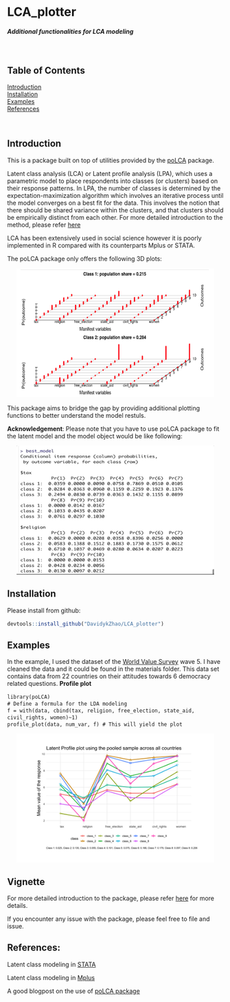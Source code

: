 



# LCA_plotter
##### Additional functionalities for LCA modeling


<br>


## Table of Contents  

[Introduction](#introduction)  
[Installation](#installation)  
[Examples](#examples)  
[References](#references)


<br>

## Introduction
This is a package built on top of utilities provided by the [poLCA](https://cran.r-project.org/web/packages/poLCA/index.html) package. 

Latent class analysis (LCA) or Latent profile analysis (LPA), which uses a parametric model to place respondents into classes (or clusters) based on 
their response patterns. In LPA, the number of classes is determined by the expectation-maximization algorithm 
which involves an iterative process until the model converges on a best fit for the data. 
This involves the notion that there should be shared variance within the clusters, and that clusters should be 
empirically distinct from each other. For more detailed introduction to the method, please refer [here](https://stats.idre.ucla.edu/mplus/seminars/lca/)

LCA has been extensively used in social science however it is poorly implemented in R compared with its counterparts Mplus or STATA.

The poLCA package only offers the following 3D plots:

<p align="center">
  <img src = "materials/3dplot.png" width="460" height="300"/>
</p>

This package aims to bridge the gap by providing additional plotting functions to better understand the model restuls.

**Acknowledgement**: Please note that you have to use poLCA package to fit the latent model and the model object would be like following:

<p align="center">
  <img width="460" height="300" src="materials/model_obj.gif">
</p>




## Installation

Please install from github:
``` r
devtools::install_github("DavidykZhao/LCA_plotter")
```

## Examples

In the example, I used the dataset of the [World Value Survey](http://www.worldvaluessurvey.org/wvs.jsp) wave 5. I have cleaned the data and it 
could be found in the materials folder. This data set contains data from 22 countries on their attitudes towards 6 democracy related questions.
**Profile plot**

```{r}
library(poLCA)
# Define a formula for the LDA modeling
f = with(data, cbind(tax, religion, free_election, state_aid, civil_rights, women)~1)
profile_plot(data, num_var, f) # This will yield the plot
```
<p align="center">
  <img src = "materials/profile_plot_pooled.png" width="460" height="300"/>
</p>

## Vignette
For more detailed introduction to the package, please refer [here](https://github.com/DavidykZhao/LCA_plotter/blob/master/vignettes/Vignette%20of%20LCAplotter.pdf) for more details.

If you encounter any issue with the package, please feel free to file and issue.


## References:
Latent class modeling in [STATA](https://www.stata.com/features/overview/latent-class-analysis/) 


Latent class modeling in [Mplus](https://stats.idre.ucla.edu/mplus/seminars/lca/)


A good blogpost on the use of [poLCA package](https://statistics.ohlsen-web.de/latent-class-analysis-polca/)

